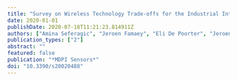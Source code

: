 ```yaml
---
title: "Survey on Wireless Technology Trade-offs for the Industrial Internet of Things"
date: 2020-01-01
publishDate: 2020-07-18T11:21:23.814911Z
authors: ["Amina Seferagic", "Jeroen Famaey", "Eli De Poorter", "Jeroen Hoebeke"]
publication_types: ["2"]
abstract: ""
featured: false
publication: "*MDPI Sensors*"
doi: "10.3390/s20020488"
---
```


